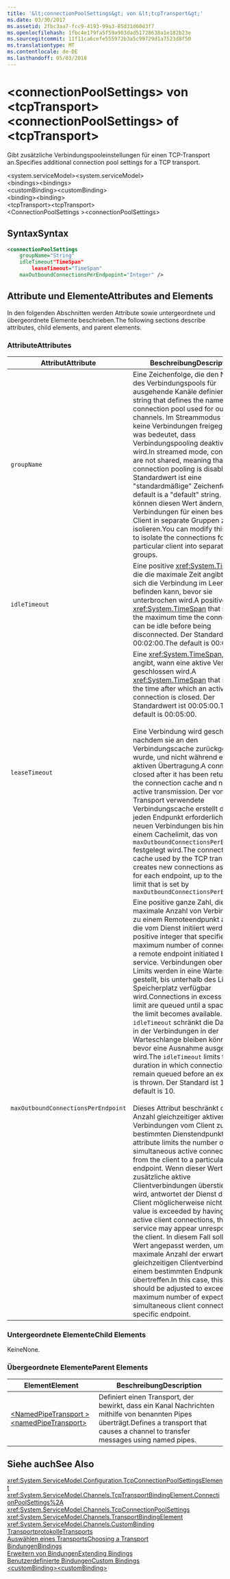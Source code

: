 ```yaml
---
title: '&lt;connectionPoolSettings&gt; von &lt;tcpTransport&gt;'
ms.date: 03/30/2017
ms.assetid: 2fbc3aa7-fcc9-4193-99a3-85d31d60d3f7
ms.openlocfilehash: 1fbc4e179fa5f59a903dad51728638a1e182b23e
ms.sourcegitcommit: 11f11ca6cefe555972b3a5c99729d1a7523d8f50
ms.translationtype: MT
ms.contentlocale: de-DE
ms.lasthandoff: 05/03/2018
---
```

# <a name="ltconnectionpoolsettingsgt-of-lttcptransportgt"></a><span data-ttu-id="ce128-102">&lt;connectionPoolSettings&gt; von &lt;tcpTransport&gt;</span><span class="sxs-lookup"><span data-stu-id="ce128-102">&lt;connectionPoolSettings&gt; of &lt;tcpTransport&gt;</span></span>
<span data-ttu-id="ce128-103">Gibt zusätzliche Verbindungspooleinstellungen für einen TCP-Transport an.</span><span class="sxs-lookup"><span data-stu-id="ce128-103">Specifies additional connection pool settings for a TCP transport.</span></span>  
  
 <span data-ttu-id="ce128-104">\<system.serviceModel></span><span class="sxs-lookup"><span data-stu-id="ce128-104">\<system.serviceModel></span></span>  
<span data-ttu-id="ce128-105">\<bindings></span><span class="sxs-lookup"><span data-stu-id="ce128-105">\<bindings></span></span>  
<span data-ttu-id="ce128-106">\<customBinding></span><span class="sxs-lookup"><span data-stu-id="ce128-106">\<customBinding></span></span>  
<span data-ttu-id="ce128-107">\<binding></span><span class="sxs-lookup"><span data-stu-id="ce128-107">\<binding></span></span>  
<span data-ttu-id="ce128-108">\<tcpTransport></span><span class="sxs-lookup"><span data-stu-id="ce128-108">\<tcpTransport></span></span>  
<span data-ttu-id="ce128-109">\<ConnectionPoolSettings ></span><span class="sxs-lookup"><span data-stu-id="ce128-109">\<connectionPoolSettings></span></span>  
  
## <a name="syntax"></a><span data-ttu-id="ce128-110">Syntax</span><span class="sxs-lookup"><span data-stu-id="ce128-110">Syntax</span></span>  
  
```xml  
<connectionPoolSettings  
    groupName="String"  
    idleTimeout"TimeSpan"  
        leaseTimeout="TimeSpan"  
    maxOutboundConnectionsPerEndpopint="Integer" />  
```  
  
## <a name="attributes-and-elements"></a><span data-ttu-id="ce128-111">Attribute und Elemente</span><span class="sxs-lookup"><span data-stu-id="ce128-111">Attributes and Elements</span></span>  
 <span data-ttu-id="ce128-112">In den folgenden Abschnitten werden Attribute sowie untergeordnete und übergeordnete Elemente beschrieben.</span><span class="sxs-lookup"><span data-stu-id="ce128-112">The following sections describe attributes, child elements, and parent elements.</span></span>  
  
### <a name="attributes"></a><span data-ttu-id="ce128-113">Attribute</span><span class="sxs-lookup"><span data-stu-id="ce128-113">Attributes</span></span>  
  
|<span data-ttu-id="ce128-114">Attribut</span><span class="sxs-lookup"><span data-stu-id="ce128-114">Attribute</span></span>|<span data-ttu-id="ce128-115">Beschreibung</span><span class="sxs-lookup"><span data-stu-id="ce128-115">Description</span></span>|  
|---------------|-----------------|  
|`groupName`|<span data-ttu-id="ce128-116">Eine Zeichenfolge, die den Namen des Verbindungspools für ausgehende Kanäle definiert.</span><span class="sxs-lookup"><span data-stu-id="ce128-116">A string that defines the name of the connection pool used for outgoing channels.</span></span> <span data-ttu-id="ce128-117">Im Streammodus werden keine Verbindungen freigegeben, was bedeutet, dass Verbindungspooling deaktiviert wird.</span><span class="sxs-lookup"><span data-stu-id="ce128-117">In streamed mode, connections are not shared, meaning that connection pooling is disabled.</span></span> <span data-ttu-id="ce128-118">Der Standardwert ist eine "standardmäßige" Zeichenfolge.</span><span class="sxs-lookup"><span data-stu-id="ce128-118">The default is a "default" string.</span></span> <span data-ttu-id="ce128-119">Sie können diesen Wert ändern, um die Verbindungen für einen bestimmten Client in separate Gruppen zu isolieren.</span><span class="sxs-lookup"><span data-stu-id="ce128-119">You can modify this value to isolate the connections for a particular client into separate groups.</span></span>|  
|`idleTimeout`|<span data-ttu-id="ce128-120">Eine positive <xref:System.TimeSpan>, die die maximale Zeit angibt, in der sich die Verbindung im Leerlauf befinden kann, bevor sie unterbrochen wird.</span><span class="sxs-lookup"><span data-stu-id="ce128-120">A positive <xref:System.TimeSpan> that specifies the maximum time the connection can be idle before being disconnected.</span></span> <span data-ttu-id="ce128-121">Der Standardwert ist 00:02:00.</span><span class="sxs-lookup"><span data-stu-id="ce128-121">The default is 00:02:00.</span></span>|  
|`leaseTimeout`|<span data-ttu-id="ce128-122">Eine <xref:System.TimeSpan>, die angibt, wann eine aktive Verbindung geschlossen wird.</span><span class="sxs-lookup"><span data-stu-id="ce128-122">A <xref:System.TimeSpan> that specifies the time after which an active connection is closed.</span></span> <span data-ttu-id="ce128-123">Der Standardwert ist 00:05:00.</span><span class="sxs-lookup"><span data-stu-id="ce128-123">The default is 00:05:00.</span></span><br /><br /> <span data-ttu-id="ce128-124">Eine Verbindung wird geschlossen, nachdem sie an den Verbindungscache zurückgegeben wurde, und nicht während einer aktiven Übertragung.</span><span class="sxs-lookup"><span data-stu-id="ce128-124">A connection is closed after it has been returned to the connection cache and not during active transmission.</span></span> <span data-ttu-id="ce128-125">Der vom TCP-Transport verwendete Verbindungscache erstellt die für jeden Endpunkt erforderlichen neuen Verbindungen bis hin zu einem Cachelimit, das von `maxOutboundConnectionsPerEndpoint.` festgelegt wird.</span><span class="sxs-lookup"><span data-stu-id="ce128-125">The connection cache used by the TCP transport creates new connections as required for each endpoint, up to the cache limit that is set by `maxOutboundConnectionsPerEndpoint.`</span></span>|  
|`maxOutboundConnectionsPerEndpoint`|<span data-ttu-id="ce128-126">Eine positive ganze Zahl, die die maximale Anzahl von Verbindungen zu einem Remoteendpunkt angibt, die vom Dienst initiiert werden.</span><span class="sxs-lookup"><span data-stu-id="ce128-126">A positive integer that specifies the maximum number of connections to a remote endpoint initiated by the service.</span></span> <span data-ttu-id="ce128-127">Verbindungen oberhalb des Limits werden in eine Warteschlange gestellt, bis unterhalb des Limits Speicherplatz verfügbar wird.</span><span class="sxs-lookup"><span data-stu-id="ce128-127">Connections in excess of the limit are queued until a space below the limit becomes available.</span></span> <span data-ttu-id="ce128-128">`idleTimeout` schränkt die Dauer ein, in der Verbindungen in der Warteschlange bleiben können, bevor eine Ausnahme ausgelöst wird.</span><span class="sxs-lookup"><span data-stu-id="ce128-128">The `idleTimeout` limits the duration in which connections remain queued before an exception is thrown.</span></span> <span data-ttu-id="ce128-129">Der Standard ist 10.</span><span class="sxs-lookup"><span data-stu-id="ce128-129">The default is 10.</span></span><br /><br /> <span data-ttu-id="ce128-130">Dieses Attribut beschränkt die Anzahl gleichzeitiger aktiver Verbindungen vom Client zu einem bestimmten Dienstendpunkt.</span><span class="sxs-lookup"><span data-stu-id="ce128-130">This attribute limits the number of simultaneous active connections from the client to a particular service endpoint.</span></span> <span data-ttu-id="ce128-131">Wenn dieser Wert durch zusätzliche aktive Clientverbindungen überstiegen wird, antwortet der Dienst dem Client möglicherweise nicht.</span><span class="sxs-lookup"><span data-stu-id="ce128-131">If this value is exceeded by having more active client connections, the service may appear unresponsive to the client.</span></span> <span data-ttu-id="ce128-132">In diesem Fall sollte dieser Wert angepasst werden, um die maximale Anzahl der erwarteten gleichzeitigen Clientverbindungen in einem bestimmten Endpunkt zu übertreffen.</span><span class="sxs-lookup"><span data-stu-id="ce128-132">In this case, this value should be adjusted to exceed the maximum number of expected simultaneous client connections to a specific endpoint.</span></span>|  
  
### <a name="child-elements"></a><span data-ttu-id="ce128-133">Untergeordnete Elemente</span><span class="sxs-lookup"><span data-stu-id="ce128-133">Child Elements</span></span>  
 <span data-ttu-id="ce128-134">Keine</span><span class="sxs-lookup"><span data-stu-id="ce128-134">None.</span></span>  
  
### <a name="parent-elements"></a><span data-ttu-id="ce128-135">Übergeordnete Elemente</span><span class="sxs-lookup"><span data-stu-id="ce128-135">Parent Elements</span></span>  
  
|<span data-ttu-id="ce128-136">Element</span><span class="sxs-lookup"><span data-stu-id="ce128-136">Element</span></span>|<span data-ttu-id="ce128-137">Beschreibung</span><span class="sxs-lookup"><span data-stu-id="ce128-137">Description</span></span>|  
|-------------|-----------------|  
|[<span data-ttu-id="ce128-138">\<NamedPipeTransport ></span><span class="sxs-lookup"><span data-stu-id="ce128-138">\<namedPipeTransport></span></span>](../../../../../docs/framework/configure-apps/file-schema/wcf/namedpipetransport.md)|<span data-ttu-id="ce128-139">Definiert einen Transport, der bewirkt, dass ein Kanal Nachrichten mithilfe von benannten Pipes überträgt.</span><span class="sxs-lookup"><span data-stu-id="ce128-139">Defines a transport that causes a channel to transfer messages using named pipes.</span></span>|  
  
## <a name="see-also"></a><span data-ttu-id="ce128-140">Siehe auch</span><span class="sxs-lookup"><span data-stu-id="ce128-140">See Also</span></span>  
 <xref:System.ServiceModel.Configuration.TcpConnectionPoolSettingsElement>  
 <xref:System.ServiceModel.Channels.TcpTransportBindingElement.ConnectionPoolSettings%2A>  
 <xref:System.ServiceModel.Channels.TcpConnectionPoolSettings>  
 <xref:System.ServiceModel.Channels.TransportBindingElement>  
 <xref:System.ServiceModel.Channels.CustomBinding>  
 [<span data-ttu-id="ce128-141">Transportprotokolle</span><span class="sxs-lookup"><span data-stu-id="ce128-141">Transports</span></span>](../../../../../docs/framework/wcf/feature-details/transports.md)  
 [<span data-ttu-id="ce128-142">Auswählen eines Transports</span><span class="sxs-lookup"><span data-stu-id="ce128-142">Choosing a Transport</span></span>](../../../../../docs/framework/wcf/feature-details/choosing-a-transport.md)  
 [<span data-ttu-id="ce128-143">Bindungen</span><span class="sxs-lookup"><span data-stu-id="ce128-143">Bindings</span></span>](../../../../../docs/framework/wcf/bindings.md)  
 [<span data-ttu-id="ce128-144">Erweitern von Bindungen</span><span class="sxs-lookup"><span data-stu-id="ce128-144">Extending Bindings</span></span>](../../../../../docs/framework/wcf/extending/extending-bindings.md)  
 [<span data-ttu-id="ce128-145">Benutzerdefinierte Bindungen</span><span class="sxs-lookup"><span data-stu-id="ce128-145">Custom Bindings</span></span>](../../../../../docs/framework/wcf/extending/custom-bindings.md)  
 [<span data-ttu-id="ce128-146">\<customBinding></span><span class="sxs-lookup"><span data-stu-id="ce128-146">\<customBinding></span></span>](../../../../../docs/framework/configure-apps/file-schema/wcf/custombinding.md)
